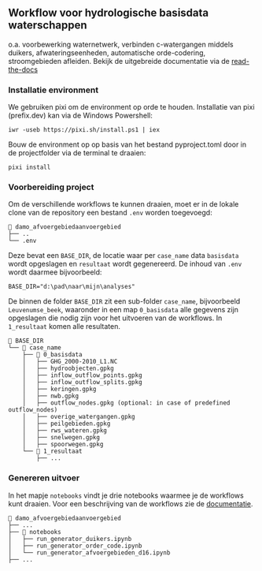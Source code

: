 ## Workflow voor hydrologische basisdata waterschappen

o.a. voorbewerking waternetwerk, verbinden c-watergangen middels duikers, afwateringseenheden, automatische orde-codering, stroomgebieden afleiden. Bekijk de uitgebreide documentatie via de [read-the-docs](https://damo-afvoergebiedaanvoergebied.readthedocs.io/en/latest/)


### Installatie environment
We gebruiken pixi om de environment op orde te houden. Installatie van pixi (prefix.dev) kan via de Windows Powershell:
```
iwr -useb https://pixi.sh/install.ps1 | iex
```
Bouw de environment op op basis van het bestand pyproject.toml door in de projectfolder via de terminal te draaien:
```
pixi install
```

### Voorbereiding project
Om de verschillende workflows te kunnen draaien, moet er in de lokale clone van de repository een bestand `.env` worden toegevoegd:

```
📁 damo_afvoergebiedaanvoergebied
├── ..
└── .env
```

Deze bevat een `BASE_DIR`, de locatie waar per `case_name` data `basisdata` wordt opgeslagen en `resultaat` wordt gegenereerd. De inhoud van `.env` wordt daarmee bijvoorbeeld:
```
BASE_DIR="d:\pad\naar\mijn\analyses"
```

De binnen de folder `BASE_DIR` zit een sub-folder `case_name`, bijvoorbeeld `Leuvenumse_beek`, waaronder in een map `0_basisdata` alle gegevens zijn opgeslagen die nodig zijn voor het uitvoeren van de workflows. In `1_resultaat` komen alle resultaten.

```
📁 BASE_DIR
└── 📁 case_name
    ├── 📁 0_basisdata
    │   ├── GHG_2000-2010_L1.NC
    │   ├── hydroobjecten.gpkg
    │   ├── inflow_outflow_points.gpkg
    │   ├── inflow_outflow_splits.gpkg
    │   ├── keringen.gpkg
    │   ├── nwb.gpkg
    │   ├── outflow_nodes.gpkg (optional: in case of predefined outflow_nodes)
    │   ├── overige_watergangen.gpkg
    │   ├── peilgebieden.gpkg
    │   ├── rws_wateren.gpkg
    │   ├── snelwegen.gpkg
    │   ├── spoorwegen.gpkg
    └── 📁 1_resultaat
        ├── ...
```

### Genereren uitvoer

In het mapje `notebooks` vindt je drie notebooks waarmee je de workflows kunt draaien. Voor een beschrijving van de workflows zie de [documentatie](https://damo-afvoergebiedaanvoergebied.readthedocs.io/en/latest/description_workflows.html#GeneratorDuikers-workflow-duiker-locaties).

```
📁 damo_afvoergebiedaanvoergebied
├── ...
├── 📁 notebooks
│   ├── run_generator_duikers.ipynb
│   ├── run_generator_order_code.ipynb
│   └── run_generator_afvoergebieden_d16.ipynb
├── ...
```
